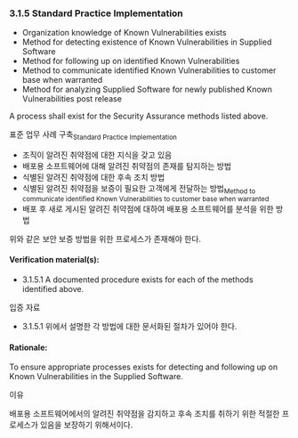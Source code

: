 ### 3.1.5	Standard Practice Implementation
* Organization knowledge of Known Vulnerabilities exists
* Method for detecting existence of Known Vulnerabilities in Supplied Software
* Method for following up on identified Known Vulnerabilities
* Method to communicate identified Known Vulnerabilities to customer base when warranted 
* Method for analyzing Supplied Software for newly published Known Vulnerabilities post release

A process shall exist for the Security Assurance methods listed above.

표준 업무 사례 구축<sub>Standard Practice Implementation</sub>
* 조직이 알려진 취약점에 대한 지식을 갖고 있음
* 배포용 소프트웨어에 대해 알려진 취약점의 존재를 탐지하는 방법
* 식별된 알려진 취약점에 대한 후속 조치 방법
* 식별된 알려진 취약점을 보증이 필요한 고객에게 전달하는 방법<sub>Method to communicate identified Known Vulnerabilities to customer base when warranted </sub>
* 배포 후 새로 게시된 알려진 취약점에 대하여 배포용 소프트웨어를 분석을 위한 방법

위와 같은 보안 보증 방법을 위한 프로세스가 존재해야 한다. 

#### Verification material(s):
* 3.1.5.1 A documented procedure exists for each of the methods identified above.

입증 자료

* 3.1.5.1 위에서 설명한 각 방법에 대한 문서화된 절차가 있어야 한다. 

#### Rationale:
To ensure appropriate processes exists for detecting and following up on Known Vulnerabilities in the Supplied Software. 

이유

배포용 소프트웨어에서의 알려진 취약점을 감지하고 후속 조치를 취하기 위한 적절한 프로세스가 있음을 보장하기 위해서이다. 